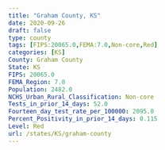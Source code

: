 ```yaml
---
title: "Graham County, KS"
date: 2020-09-26
draft: false
type: county
tags: [FIPS:20065.0,FEMA:7.0,Non-core,Red]
categories: [KS]
County: Graham County
State: KS
FIPS: 20065.0
FEMA_Region: 7.0
Population: 2482.0
NCHS_Urban_Rural_Classification: Non-core
Tests_in_prior_14_days: 52.0
Fourteen_day_test_rate_per_100000: 2095.0
Percent_Positivity_in_prior_14_days: 0.115
Level: Red
url: /states/KS/graham-county
---
```




